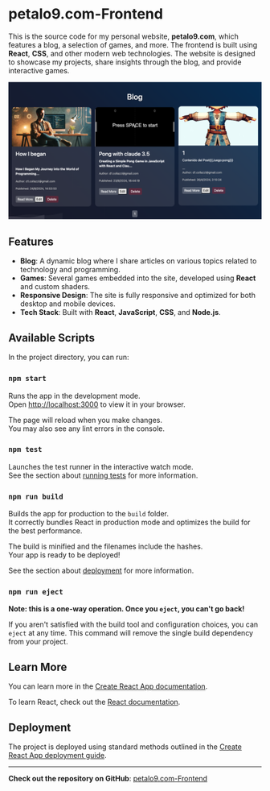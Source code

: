 # petalo9.com-Frontend

This is the source code for my personal website, **petalo9.com**, which features a blog, a selection of games, and more. The frontend is built using **React**, **CSS**, and other modern web technologies. The website is designed to showcase my projects, share insights through the blog, and provide interactive games.

![Website Preview](./image.png)

## Features

- **Blog**: A dynamic blog where I share articles on various topics related to technology and programming.
- **Games**: Several games embedded into the site, developed using **React** and custom shaders.
- **Responsive Design**: The site is fully responsive and optimized for both desktop and mobile devices.
- **Tech Stack**: Built with **React**, **JavaScript**, **CSS**, and **Node.js**.

## Available Scripts

In the project directory, you can run:

### `npm start`

Runs the app in the development mode.\
Open [http://localhost:3000](http://localhost:3000) to view it in your browser.

The page will reload when you make changes.\
You may also see any lint errors in the console.

### `npm test`

Launches the test runner in the interactive watch mode.\
See the section about [running tests](https://facebook.github.io/create-react-app/docs/running-tests) for more information.

### `npm run build`

Builds the app for production to the `build` folder.\
It correctly bundles React in production mode and optimizes the build for the best performance.

The build is minified and the filenames include the hashes.\
Your app is ready to be deployed!

See the section about [deployment](https://facebook.github.io/create-react-app/docs/deployment) for more information.

### `npm run eject`

**Note: this is a one-way operation. Once you `eject`, you can't go back!**

If you aren't satisfied with the build tool and configuration choices, you can `eject` at any time. This command will remove the single build dependency from your project.

## Learn More

You can learn more in the [Create React App documentation](https://facebook.github.io/create-react-app/docs/getting-started).

To learn React, check out the [React documentation](https://reactjs.org/).

## Deployment

The project is deployed using standard methods outlined in the [Create React App deployment guide](https://facebook.github.io/create-react-app/docs/deployment).

---

**Check out the repository on GitHub**: [petalo9.com-Frontend](https://github.com/PitiGo/petalo9.com-Frontend)